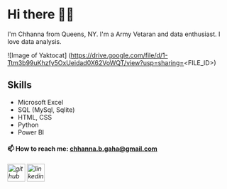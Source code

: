 # Hi there 👋🏻
I'm Chhanna from Queens, NY. I'm a Army Vetaran and data enthusiast. I love data analysis.

![Image of Yaktocat]
(https://drive.google.com/file/d/1-Ttm3b99uKhzfy5OxUeidad0X62VoWQT/view?usp=sharing=<FILE_ID>)

## Skills
* Microsoft Excel
* SQL (MySql, Sqlite)
* HTML, CSS
* Python
* Power BI


#### 📫 How to reach me: chhanna.b.gaha@gmail.com 


###### [<img src='https://cdn.jsdelivr.net/npm/simple-icons@3.0.1/icons/github.svg' alt='github' height='40'>](https://github.com/cgaha)  [<img src='https://cdn.jsdelivr.net/npm/simple-icons@3.0.1/icons/linkedin.svg' alt='linkedin' height='40'>](https://www.linkedin.com/in/https://www.linkedin.com/in/chhannagaha//)  










